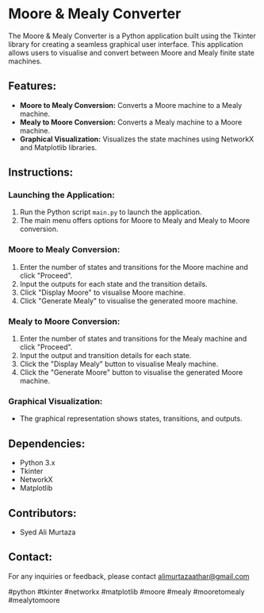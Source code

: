 # Moore & Mealy Converter

The Moore & Mealy Converter is a Python application built using the Tkinter library for creating a seamless graphical user interface. This application allows users to visualise and convert between Moore and Mealy finite state machines.

## Features:

- **Moore to Mealy Conversion:** Converts a Moore machine to a Mealy machine.
- **Mealy to Moore Conversion:** Converts a Mealy machine to a Moore machine.
- **Graphical Visualization:** Visualizes the state machines using NetworkX and Matplotlib libraries.

## Instructions:

### Launching the Application:

1. Run the Python script `main.py` to launch the application.
2. The main menu offers options for Moore to Mealy and Mealy to Moore conversion.

### Moore to Mealy Conversion:

1. Enter the number of states and transitions for the Moore machine and click "Proceed".
2. Input the outputs for each state and the transition details.
3. Click "Display Moore" to visualise Moore machine.
4. Click "Generate Mealy" to visualise the generated moore machine.

### Mealy to Moore Conversion:

1. Enter the number of states and transitions for the Mealy machine and click "Proceed".
2. Input the output and transition details for each state.
3. Click the "Display Mealy" button to visualise Mealy machine.
4. Click the "Generate Moore" button to visualise the generated Moore machine.

### Graphical Visualization:

- The graphical representation shows states, transitions, and outputs.

## Dependencies:

- Python 3.x
- Tkinter
- NetworkX
- Matplotlib

## Contributors:

- Syed Ali Murtaza

## Contact: 

For any inquiries or feedback, please contact alimurtazaathar@gmail.com

#python #tkinter #networkx #matplotlib #moore #mealy #mooretomealy #mealytomoore

